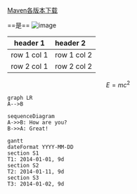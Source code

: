 [Maven各版本下载](https://repo1.maven.org/maven2/org/apache/maven/apache-maven/)

==是==
![image](http://note.youdao.com/favicon.ico)

header 1 | header 2
---|:---
row 1 col 1 | row 1 col 2
row 2 col 1 | row 2 col 2



```math
E = mc^2

```



```
graph LR
A-->B
```

```
sequenceDiagram
A->>B: How are you?
B->>A: Great!
```

```
gantt
dateFormat YYYY-MM-DD
section S1
T1: 2014-01-01, 9d
section S2
T2: 2014-01-11, 9d
section S3
T3: 2014-01-02, 9d
```
